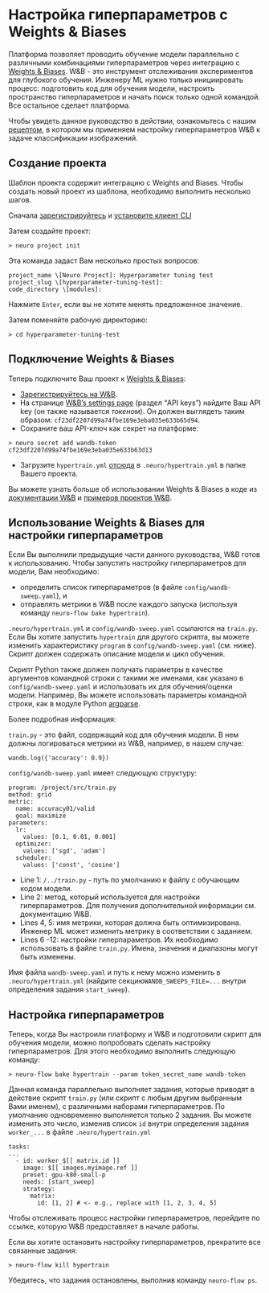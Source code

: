 # Настройка гиперпараметров с Weights & Biases

Платформа позволяет проводить обучение модели параллельно с различными комбинациями гиперпараметров через интеграцию с [Weights & Biases](https://www.wandb.com/). W&B - это инструмент отслеживания экспериментов для глубокого обучения. Инженеру ML нужно только инициировать процесс: подготовить код для обучения модели, настроить пространство гиперпараметров и начать поиск только одной командой. Все остальное сделает платформа.

Чтобы увидеть данное руководство в действии, ознакомьтесь с нашим [рецептом](https://github.com/neuromation/ml-recipe-hyperparam-wandb), в котором мы применяем настройку гиперпараметров W&B к задаче классификации изображений.

## Создание проекта

Шаблон проекта содержит интеграцию с Weights and Biases. Чтобы создать новый проект из шаблона, необходимо выполнить несколько шагов.

Сначала [зарегистрируйтесь](https://app.ml.cloud.mts.ru) и [установите клиент CLI](../../first-steps/getting-started.md)

Затем создайте проект:

```text
> neuro project init
```

Эта команда задаст Вам несколько простых вопросов:

```text
project_name \[Neuro Project]: Hyperparameter tuning test
project_slug \[hyperparameter-tuning-test]:
code_directory \[modules]:
```

Нажмите `Enter`, если вы не хотите менять предложенное значение.

Затем поменяйте рабочую директорию:

```text
> cd hyperparameter-tuning-test
```

## Подключение Weights & Biases

Теперь подключите Ваш проект к [Weights & Biases](https://www.wandb.com/):

* [Зарегистрируйтесь на W&B](https://app.wandb.ai/login?signup=true).
* На странице [W&B’s settings page](https://app.wandb.ai/settings) \(раздел “API keys”\) найдите Ваш API key \(он также называется _токеном_\). Он должен выглядеть таким образом: `cf23df2207d99a74fbe169e3eba035e633b65d94`.
* Сохраните ваш API-ключ как секрет на платформе:

```text
> neuro secret add wandb-token cf23df2207d99a74fbe169e3eba035e633b63d13
```

* Загрузите `hypertrain.yml` [отсюда](https://github.com/neuro-inc/ml-recipe-hyperparam-wandb/blob/master/.neuro/hypertrain.yml) в `.neuro/hypertrain.yml` в папке Вашего проекта.

Вы можете узнать больше об использовании Weights & Biases в коде из [документации W&B](https://docs.wandb.com/library/api/examples) и [примеров проектов ](https://github.com/wandb/examples)[W](https://github.com/wandb/examples)[&B](https://github.com/wandb/examples).

## Использование Weights & Biases для настройки гиперпараметров

Если Вы выполнили предыдущие части данного руководства, W&B готов к использованию. Чтобы запустить настройку гиперпараметров для модели, Вам необходимо:

* определить список гиперпараметров \(в файле `config/wandb-sweep.yaml`\), и
* отправлять метрики в W&B после каждого запуска \(используя команду `neuro-flow bake hypertrain`\).

`.neuro/hypertrain.yml` и `config/wandb-sweep.yaml` ссылаются на `train.py`. Если Вы хотите запустить `hypertrain` для другого скрипта, вы можете изменить характеристику `program` в `config/wandb-sweep.yaml` \(см. ниже\). Скрипт должен содержать описание модели и цикл обучения.

Скрипт Python также должен получать параметры в качестве аргументов командной строки с такими же именами, как указано в `config/wandb-sweep.yaml` и использовать их для обучения/оценки модели. Например, Вы можете использовать параметры командной строки, как в модуле Python [argparse](https://docs.python.org/3/library/argparse.html).

Более подробная информация:

`train.py` - это файл, содержащий код для обучения модели. В нем должны логироваться метрики из W&B, например, в нашем случае:

```text
wandb.log({'accuracy': 0.9})
```

`config/wandb-sweep.yaml` имеет следующую структуру:

```text
program: /project/src/train.py
method: grid
metric:
  name: accuracy01/valid
  goal: maximize
parameters:
  lr:
    values: [0.1, 0.01, 0.001]
  optimizer:
    values: ['sgd', 'adam']
  scheduler:
    values: ['const', 'cosine']
```

* Line 1: `/../train.py` - путь по умолчанию к файлу с обучающим кодом модели.
* Line 2: метод, который используется для настройки гиперпараметров. Для получения дополнительной информации см. документацию W&B.
* Lines 4, 5: имя метрики, которая должна быть оптимизирована. Инженер ML может изменить метрику в соответствии с заданием.
* Lines 6 -12: настройки гиперпараметров. Их необходимо использовать в файле `train.py`. Имена, значения и диапазоны могут быть изменены.

Имя файла `wandb-sweep.yaml` и путь к нему можно изменить в `.neuro/hypertrain.yml` \(найдите секцию`WANDB_SWEEPS_FILE=...` внутри определения задания `start_sweep`\).

## Настройка гиперпараметров

Теперь, когда Вы настроили платформу и W&B и подготовили скрипт для обучения модели, можно попробовать сделать настройку гиперпараметров. Для этого необходимо выполнить следующую команду:

```text
> neuro-flow bake hypertrain --param token_secret_name wandb-token
```

Данная команда параллельно выполняет задания, которые приводят в действие скрипт `train.py` \(или скрипт с любым другим выбранным Вами именем\), с различными наборами гиперпараметров. По умолчанию одновременно выполняется только 2 задания. Вы можете изменить это число, изменив список `id` внутри определения задания `worker_...` в файле `.neuro/hypertrain.yml`

```text
tasks:
...
  - id: worker_$[[ matrix.id ]]
    image: $[[ images.myimage.ref ]]
    preset: gpu-k80-small-p
    needs: [start_sweep]
    strategy:
      matrix:
        id: [1, 2] # <- e.g., replace with [1, 2, 3, 4, 5]
```

Чтобы отслеживать процесс настройки гиперпараметров, перейдите по ссылке, которую W&B предоставляет в начале работы.

Если вы хотите остановить настройку гиперпараметров, прекратите все связанные задания:

```text
> neuro-flow kill hypertrain
```

Убедитесь, что задания остановлены, выполнив команду `neuro-flow ps`.

